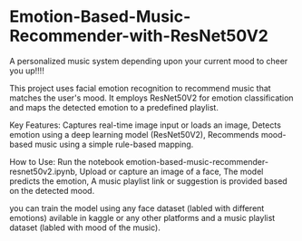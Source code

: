# Emotion-Based-Music-Recommender-with-ResNet50V2
A personalized music system depending upon your current mood to cheer you up!!!!

This project uses facial emotion recognition to recommend music that matches the user's mood. It employs ResNet50V2 for emotion classification and maps the detected emotion to a predefined playlist.

Key Features:
  Captures real-time image input or loads an image,
  Detects emotion using a deep learning model (ResNet50V2),
  Recommends mood-based music using a simple rule-based mapping.

How to Use:
  Run the notebook emotion-based-music-recommender-resnet50v2.ipynb, 
  Upload or capture an image of a face,
  The model predicts the emotion,
  A music playlist link or suggestion is provided based on the detected mood.

  you can train the model using any face dataset (labled with different emotions) avilable in kaggle or any other platforms and a music playlist dataset (labled with mood of the music).
